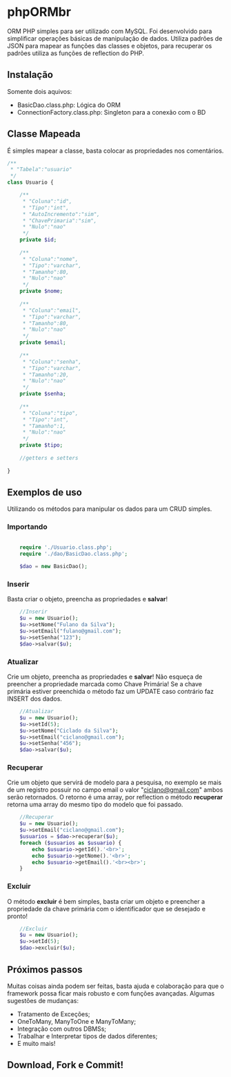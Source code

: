 phpORMbr
========

ORM PHP simples para ser utilizado com MySQL. Foi desenvolvido para simplificar operações básicas de manipulação de dados. Utiliza padrões de JSON para mapear as funções das classes e objetos, para recuperar os padrões utiliza as funções de reflection do PHP.


Instalação
-------
Somente dois aquivos:
* BasicDao.class.php: Lógica do ORM
* ConnectionFactory.class.php: Singleton para a conexão com o BD

Classe Mapeada
-------

É simples mapear a classe, basta colocar as propriedades nos comentários.

```php
/**
 * "Tabela":"usuario"
 */
class Usuario {

    /**
     * "Coluna":"id",
     * "Tipo":"int",
     * "AutoIncremento":"sim",
     * "ChavePrimaria":"sim",
     * "Nulo":"nao"
     */    
    private $id;
    
    /**
     * "Coluna":"nome",
     * "Tipo":"varchar",
     * "Tamanho":80,
     * "Nulo":"nao"
     */    
    private $nome;
    
    /**
     * "Coluna":"email",
     * "Tipo":"varchar",
     * "Tamanho":80,
     * "Nulo":"nao"
     */    
    private $email;
    
    /**
     * "Coluna":"senha",
     * "Tipo":"varchar",
     * "Tamanho":20,
     * "Nulo":"nao"
     */    
    private $senha;
    
    /**
     * "Coluna":"tipo",
     * "Tipo":"int",
     * "Tamanho":1,
     * "Nulo":"nao"
     */    
    private $tipo;
    
    //getters e setters
    
}
```

Exemplos de uso
-------

Utilizando os métodos para manipular os dados para um CRUD simples.


### Importando
```php

    require './Usuario.class.php';
    require './dao/BasicDao.class.php';
    
    $dao = new BasicDao();
```

### Inserir
Basta criar o objeto, preencha as propriedades e **salvar**!
```php    
    //Inserir
    $u = new Usuario();
    $u->setNome("Fulano da Silva");
    $u->setEmail("fulano@gmail.com");
    $u->setSenha("123");
    $dao->salvar($u);
```

### Atualizar
Crie um objeto, preencha as propriedades e **salvar**! Não esqueça de preencher a propriedade marcada como Chave Primária! Se a chave primária estiver preenchida o método faz um UPDATE caso  contrário faz INSERT dos dados.

```php
    //Atualizar    
    $u = new Usuario();
    $u->setId(5);
    $u->setNome("Ciclado da Silva");
    $u->setEmail("ciclano@gmail.com");
    $u->setSenha("456");
    $dao->salvar($u);
```

### Recuperar
Crie um objeto que servirá de modelo para a pesquisa, no exemplo se mais de um registro possuir no campo email o valor "ciclano@gmail.com" ambos serão retornados. O retorno é uma array, por reflection o método **recuperar** retorna uma array do mesmo tipo do modelo que foi passado. 
```php
    //Recuperar    
    $u = new Usuario();
    $u->setEmail("ciclano@gmail.com");
    $usuarios = $dao->recuperar($u);
    foreach ($usuarios as $usuario) {
        echo $usuario->getId().'<br>';
        echo $usuario->getNome().'<br>';
        echo $usuario->getEmail().'<br><br>';
    }
```

### Excluir
O método **excluir** é bem simples, basta criar um objeto e preencher a propriedade da chave primária com o identificador que se desejado e pronto!
```php    
    //Excluir
    $u = new Usuario();
    $u->setId(5);
    $dao->excluir($u);

```

Próximos passos
-------
Muitas coisas ainda podem ser feitas, basta ajuda e colaboração para que o framework possa ficar mais robusto e com funções avançadas. Algumas sugestões de mudanças:

* Tratamento de Exceções;
* OneToMany, ManyToOne e ManyToMany;
* Integração com outros DBMSs;
* Trabalhar e Interpretar tipos de dados diferentes;
* E muito mais!
 
Download, Fork e Commit!
-------
